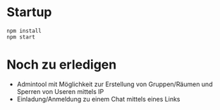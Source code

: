  
# Startup 
```shell
npm install
npm start
```
# Noch zu erledigen

- Admintool mit Möglichkeit zur Erstellung von Gruppen/Räumen und Sperren von Useren mittels IP
- Einladung/Anmeldung zu einem Chat mittels eines Links